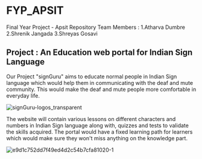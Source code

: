# FYP_APSIT
Final Year Project - Apsit Repository 
Team Members :
1.Atharva Dumbre
2.Shrenik Jangada
3.Shreyas Gosavi

## Project : An Education web portal for Indian Sign Language

Our Project "signGuru" aims to educate normal people in Indian Sign language which would help them in communicating with the deaf and mute community. This would make the deaf and mute people more comfortable in everyday life.

![signGuru-logos_transparent](https://user-images.githubusercontent.com/59522832/141240758-071bf320-57d5-405a-97e3-43d3f63cbbde.png)

The website will contain various lessons on different characters and numbers in Indian Sign language along with, quizzes and tests to validate the skills acquired. The portal would have a fixed learning path for learners which would make sure they won't miss anything on the knowledge part.

![e9d1c752dd7f49ed4d2c54b7cfa81020-1](https://user-images.githubusercontent.com/59522832/141240556-1b901f64-26ef-4e31-905b-a6feb9f0b4ef.jpg)

